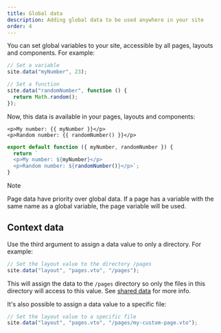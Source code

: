 ```yaml
---
title: Global data
description: Adding global data to be used anywhere in your site
order: 4
---
```


You can set global variables to your site, accessible by all pages, layouts and
components. For example:

```js
// Set a variable
site.data("myNumber", 23);

// Set a function
site.data("randomNumber", function () {
  return Math.random();
});
```

Now, this data is available in your pages, layouts and components:

<lume-code>

```vento { title="Vento" }
<p>My number: {{ myNumber }}</p>
<p>Random number: {{ randomNumber() }}</p>
```

```js { title="JavaScript" }
export default function ({ myNumber, randomNumber }) {
  return `
  <p>My number: ${myNumber}</p>
  <p>Random number: ${randomNumber()}</p>`;
}
```

</lume-code>

> [!note]
>
> Page data have priority over global data. If a page has a variable with the
> same name as a global variable, the page variable will be used.

## Context data

Use the third argument to assign a data value to only a directory. For example:

```js
// Set the layout value to the directory /pages
site.data("layout", "pages.vto", "/pages");
```

This will assign the data to the `/pages` directory so only the files in this
directory will access to this value. See
[shared data](../creating-pages/shared-data.md) for more info.

It's also possible to assign a data value to a specific file:

```js
// Set the layout value to a specific file
site.data("layout", "pages.vto", "/pages/my-custom-page.vto");
```
